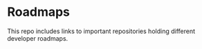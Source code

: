 # Roadmaps
This repo includes links to important repositories holding different developer roadmaps.
